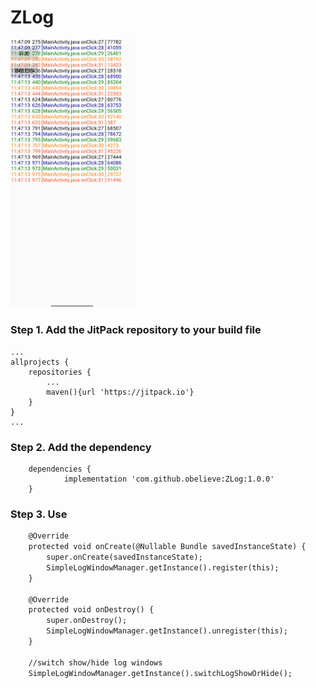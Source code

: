 # ZLog

<img src="./screenshots/screen.png" title="Logo" width="200"/>

### Step 1. Add the JitPack repository to your build file
```
...
allprojects {
    repositories {
        ...
        maven(){url 'https://jitpack.io'}
    }
}
...
```
### Step 2. Add the dependency
```
	dependencies {
	        implementation 'com.github.obelieve:ZLog:1.0.0'
	}
```

### Step 3. Use
```xml
    @Override
    protected void onCreate(@Nullable Bundle savedInstanceState) {
        super.onCreate(savedInstanceState);
        SimpleLogWindowManager.getInstance().register(this);
    }

    @Override
    protected void onDestroy() {
        super.onDestroy();
        SimpleLogWindowManager.getInstance().unregister(this);
    }

    //switch show/hide log windows
    SimpleLogWindowManager.getInstance().switchLogShowOrHide();
```